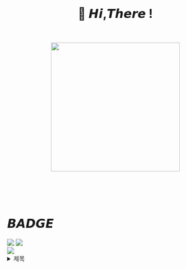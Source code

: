 <br>

<h1 align="center">
 👋 𝙃𝙞,𝙏𝙝𝙚𝙧𝙚 ! 
</h1>

<br>

<p align="center">
  <img src="https://github.com/sieunnnn/sieunnnn/assets/119668620/4d6e46cb-4359-43d9-bd71-0c0cf30e1b95" width="300px"/>

</p>

<br>
<br>
<br>


# 𝘽𝘼𝘿𝙂𝙀
<div align="left">
  <img src="http://mazassumnida.wtf/api/mini/generate_badge?boj=sini_96"/>
  <img src="https://wakatime.com/badge/user/64576960-570f-498b-ad69-685267d5d7ed.svg"/>
</div>
<img src="https://github-profile-trophy.vercel.app/?username=sieunnnn&theme=gitdimmed&column=7"/>
<details>
<summary>제목</summary>
<div>
<img src="https://github-readme-stats.vercel.app/api/wakatime?username=sieunnnn"/>
</div>
</details>
